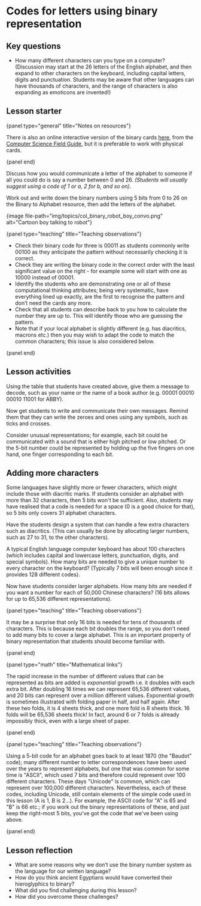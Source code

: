 # Codes for letters using binary representation

## Key questions

- How many different characters can you type on a computer? (Discussion may start at the 26 letters of the English alphabet, and then expand to other characters on the keyboard, including capital letters, digits and punctuation. Students may be aware that other languages can have thousands of characters, and the range of characters is also expanding as emoticons are invented!)

## Lesson starter

{panel type="general" title="Notes on resources"}

There is also an online interactive version of the binary cards [here](http://www.csfieldguide.org.nz/en/interactives/binary-cards/index.html?digits=8), from the [Computer Science Field Guide](http://www.csfieldguide.org.nz/), but it is preferable to work with physical cards.

{panel end}

Discuss how you would communicate a letter of the alphabet to someone if all you could do is say a number between 0 and 26. *(Students will usually suggest using a code of 1 or a, 2 for b, and so on)*.

Work out and write down the binary numbers using 5 bits from 0 to 26 on the Binary to Alphabet resource, then add the letters of the alphabet.

{image file-path="img/topics/col_binary_robot_boy_convo.png" alt="Cartoon boy talking to robot"}

{panel type="teaching" title="Teaching observations"}

- Check their binary code for three is 00011 as students commonly write 00100 as they anticipate the pattern without necessarily checking it is correct.
- Check they are writing the binary code in the correct order with the least significant value on the right - for example some will start with one as 10000 instead of 00001.
- Identify the students who are demonstrating one or all of these computational thinking attributes; being very systematic, have everything lined up exactly, are the first to recognise the pattern and don’t need the cards any more.
- Check that all students can describe back to you how to calculate the number they are up to. This will identify those who are guessing the pattern.
- Note that if your local alphabet is slightly different (e.g. has diacritics, macrons etc.) then you may wish to adapt the code to match the common characters; this issue is also considered below.

{panel end}

## Lesson activities

Using the table that students have created above, give them a message to decode, such as your name or the name of a book author (e.g. 00001 00010 00010 11001 for ABBY).

Now get students to write and communicate their own messages. Remind them that they can write the zeroes and ones using any symbols, such as ticks and crosses.

Consider unusual representations; for example, each bit could be communicated with a sound that is either high pitched or low pitched. Or the 5-bit number could be represented by holding up the five fingers on one hand, one finger corresponding to each bit.

## Adding more characters

Some languages have slightly more or fewer characters, which might include those with diacritic marks. If students consider an alphabet with more than 32 characters, then 5 bits won't be sufficient. Also, students may have realised that a code is needed for a space (0 is a good choice for that), so 5 bits only covers 31 alphabet characters.

Have the students design a system that can handle a few extra characters such as diacritics. (This can usually be done by allocating larger numbers, such as 27 to 31, to the other characters).

A typical English language computer keyboard has about 100 characters (which includes capital and lowercase letters, punctuation, digits, and special symbols). How many bits are needed to give a unique number to every character on the keyboard? (Typically 7 bits will been enough since it provides 128 different codes).

Now have students consider larger alphabets. How many bits are needed if you want a number for each of 50,000 Chinese characters? (16 bits allows for up to 65,536 different representations).

{panel type="teaching" title="Teaching observations"}

It may be a surprise that only 16 bits is needed for tens of thousands of characters. This is because each bit doubles the range, so you don't need to add many bits to cover a large alphabet. This is an important property of binary representation that students should become familiar with.

{panel end}

{panel type="math" title="Mathematical links"}

The rapid increase in the number of different values that can be represented as bits are added is *exponential* growth i.e. it doubles with each extra bit. After doubling 16 times we can represent 65,536 different values, and 20 bits can represent over a million different values. Exponential growth is sometimes illustrated with folding paper in half, and half again. After these two folds, it is 4 sheets thick, and one more fold is 8 sheets thick. 16 folds will be 65,536 sheets thick! In fact, around 6 or 7 folds is already impossibly thick, even with a large sheet of paper.

{panel end}

{panel type="teaching" title="Teaching observations"}

Using a 5-bit code for an alphabet goes back to at least 1870 (the "Baudot" code); many different number to letter correspondences have been used over the years to represent alphabets, but one that was common for some time is "ASCII", which used 7 bits and therefore could represent over 100 different characters. These days "Unicode" is common, which can represent over 100,000 different characters. Nevertheless, each of these codes, including Unicode, still contain elements of the simple code used in this lesson (A is 1, B is 2...). For example, the ASCII code for "A" is 65 and "B" is 66 etc.; if you work out the binary representations of these, and just keep the right-most 5 bits, you've got the code that we've been using above.

{panel end}

## Lesson reflection

- What are some reasons why we don’t use the binary number system as the language for our written language?
- How do you think ancient Egyptians would have converted their hieroglyphics to binary?
- What did you find challenging during this lesson?
- How did you overcome these challenges?